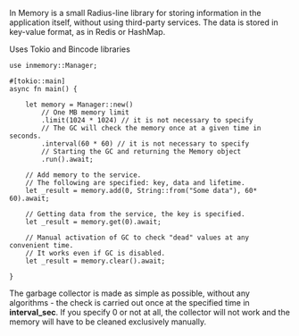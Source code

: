 In Memory is a small Radius-line library for storing information in the application itself, without using third-party services. The data is stored in key-value format, as in Redis or HashMap.

Uses Tokio and Bincode libraries


    use inmemory::Manager;

    #[tokio::main]
    async fn main() {

        let memory = Manager::new()
            // One MB memory limit
            .limit(1024 * 1024) // it is not necessary to specify
            // The GC will check the memory once at a given time in seconds.
            .interval(60 * 60) // it is not necessary to specify
            // Starting the GC and returning the Memory object
            .run().await;

        // Add memory to the service. 
        // The following are specified: key, data and lifetime.
        let _result = memory.add(0, String::from("Some data"), 60* 60).await;
    
        // Getting data from the service, the key is specified.
        let _result = memory.get(0).await;
        
        // Manual activation of GC to check "dead" values at any convenient time.
        // It works even if GC is disabled.
        let _result = memory.clear().await;

    }


The garbage collector is made as simple as possible, without any algorithms - the check is carried out once at the specified time in **interval_sec**. If you specify 0 or not at all, the collector will not work and the memory will have to be cleaned exclusively manually.

